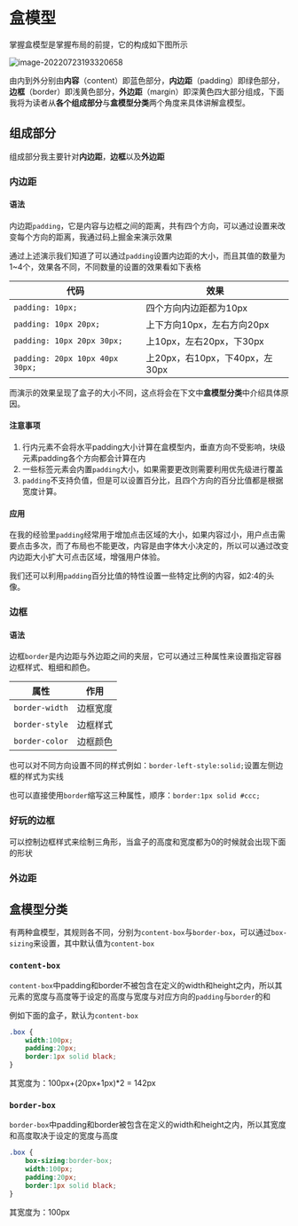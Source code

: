 # 盒模型

掌握盒模型是掌握布局的前提，它的构成如下图所示

![image-20220723193320658](https://raw.githubusercontent.com/hogB/Img/main/202207231933683.png)



由内到外分别由**内容**（content）即蓝色部分，**内边距**（padding）即绿色部分，**边框**（border）即浅黄色部分，**外边距**（margin）即深黄色四大部分组成，下面我将为读者从**各个组成部分**与**盒模型分类**两个角度来具体讲解盒模型。

## 组成部分

组成部分我主要针对**内边距**，**边框**以及**外边距**

### 内边距

#### 语法

内边距`padding`，它是内容与边框之间的距离，共有四个方向，可以通过设置来改变每个方向的距离，我通过码上掘金来演示效果



通过上述演示我们知道了可以通过`padding`设置内边距的大小，而且其值的数量为1~4个，效果各不同，不同数量的设置的效果看如下表格

| 代码                            | 效果                           |
| ------------------------------- | ------------------------------ |
| `padding: 10px;`                | 四个方向内边距都为10px         |
| `padding: 10px 20px;`           | 上下方向10px，左右方向20px     |
| `padding: 10px 20px 30px;`      | 上10px，左右20px，下30px       |
| `padding: 20px 10px 40px 30px;` | 上20px，右10px，下40px，左30px |

而演示的效果呈现了盒子的大小不同，这点将会在下文中**盒模型分类**中介绍具体原因。

#### 注意事项

1. 行内元素不会将水平padding大小计算在盒模型内，垂直方向不受影响，块级元素padding各个方向都会计算在内
2. 一些标签元素会内置`padding`大小，如果需要更改则需要利用优先级进行覆盖
3. `padding`不支持负值，但是可以设置百分比，且四个方向的百分比值都是根据宽度计算。

#### 应用

在我的经验里`padding`经常用于增加点击区域的大小，如果内容过小，用户点击需要点击多次，而了布局也不能更改，内容是由字体大小决定的，所以可以通过改变内边距大小扩大可点击区域，增强用户体验。

我们还可以利用`padding`百分比值的特性设置一些特定比例的内容，如2:4的头像。

### 边框

#### 语法

边框`border`是内边距与外边距之间的夹层，它可以通过三种属性来设置指定容器边框样式、粗细和颜色。

| 属性           | 作用     |
| -------------- | -------- |
| `border-width` | 边框宽度 |
| `border-style` | 边框样式 |
| `border-color` | 边框颜色 |

也可以对不同方向设置不同的样式例如：`border-left-style:solid;`设置左侧边框的样式为实线

也可以直接使用`border`缩写这三种属性，顺序：`border:1px solid #ccc;`

### 好玩的边框

可以控制边框样式来绘制三角形，当盒子的高度和宽度都为0的时候就会出现下面的形状



### 外边距

## 盒模型分类

有两种盒模型，其规则各不同，分别为`content-box`与`border-box`，可以通过`box-sizing`来设置，其中默认值为`content-box`

### `content-box`

`content-box`中padding和border不被包含在定义的width和height之内，所以其元素的宽度与高度等于设定的高度与宽度与对应方向的`padding`与`border`的和

例如下面的盒子，默认为`content-box`

```CSS
.box {
    width:100px;
    padding:20px;
    border:1px solid black;
}
```

其宽度为：100px+(20px+1px)*2 = 142px

### `border-box`

`border-box`中padding和border被包含在定义的width和height之内，所以其宽度和高度取决于设定的宽度与高度

```CSS
.box {
    box-sizing:border-box;
    width:100px;
    padding:20px;
    border:1px solid black;
}
```

其宽度为：100px